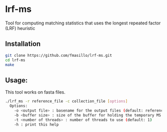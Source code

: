 # lrf-ms
Tool for computing matching statistics that uses the longest repeated factor (LRF) heuristic

## Installation

```sh
git clone https://github.com/fmasillo/lrf-ms.git
cd lrf-ms
make
```

## Usage: 

This tool works on fasta files.

```sh
./lrf_ms -r reference_file -c collection_file [options]
  Options: 
    -o <output file> : basename for the output files (default: reference_collection)
    -b <buffer size> : size of the buffer for holding the temporary MS entries in MB (default: 100)
    -t <number of threads> : number of threads to use (default: 1)
    -h : print this help
```
